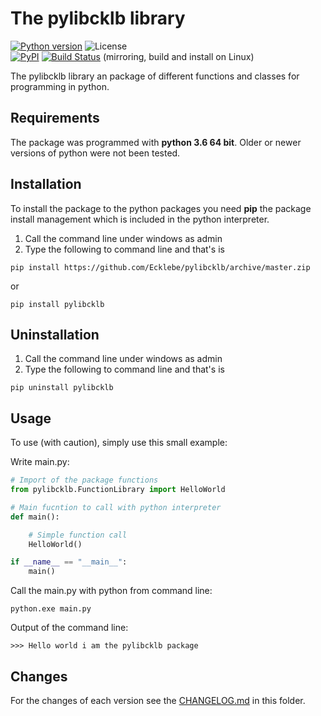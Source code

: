 # The pylibcklb library 

[![Python version](https://img.shields.io/pypi/v/pylibcklb.svg)](https://pypi.org/project/pylibcklb/)
![License](https://img.shields.io/pypi/l/pylibcklb.svg)         
[![PyPI](https://img.shields.io/pypi/pyversions/pylibcklb.svg)](https://pypi.org/project/pylibcklb/)
[![Build Status](https://gitlab.ecklebe.de/open-source/python/pylibcklb/badges/master/build.svg)](https://gitlab.ecklebe.de/open-source/python/pylibcklb/commits/master) (mirroring, build and install on Linux)

The pylibcklb library an package of different functions and classes for programming in python.

## Requirements

The package was programmed with **python 3.6 64 bit**. Older or newer versions of python were not been tested.

## Installation

To install the package to the python packages you need **pip** the package install management which is included in the python interpreter.

 1. Call the command line under windows as admin
 2. Type the following to command line and that's is

```batch
pip install https://github.com/Ecklebe/pylibcklb/archive/master.zip
```
or 
```batch
pip install pylibcklb
```

## Uninstallation

 1. Call the command line under windows as admin
 2. Type the following to command line and that's is

```batch
pip uninstall pylibcklb
```

## Usage
To use (with caution), simply use this small example:

Write main.py:

```python
# Import of the package functions
from pylibcklb.FunctionLibrary import HelloWorld

# Main fucntion to call with python interpreter
def main():

    # Simple function call
    HelloWorld()

if __name__ == "__main__":
    main()
```

Call the main.py with python from command line:
```batch
python.exe main.py
```
Output of the command line: 

    >>> Hello world i am the pylibcklb package
	
## Changes
For the changes of each version see the [CHANGELOG.md](https://github.com/Ecklebe/pylibcklb/blob/master/CHANGELOG.md) in this folder.

